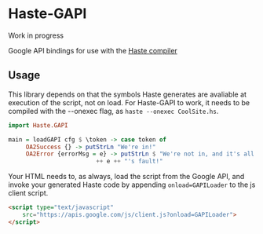 Haste-GAPI
==========

Work in progress

Google API bindings for use with the [Haste compiler](http://haste-lang.org)

Usage
-----

This library depends on that the symbols Haste generates are avaliable at
execution of the script, not on load. For Haste-GAPI to work, it needs to
be compiled with the --onexec flag, as `haste --onexec CoolSite.hs`.

```haskell
import Haste.GAPI

main = loadGAPI cfg $ \token -> case token of
     OA2Success {} -> putStrLn "We're in!"
     OA2Error {errorMsg = e} -> putStrLn $ "We're not in, and it's all "
	      		     	 ++ e ++ "'s fault!"
```

Your HTML needs to, as always, load the script from the Google API, and invoke
your generated Haste code by appending `onload=GAPILoader` to the js client
script. 

```html
<script type="text/javascript"
	src="https://apis.google.com/js/client.js?onload=GAPILoader">
</script>	     
```

